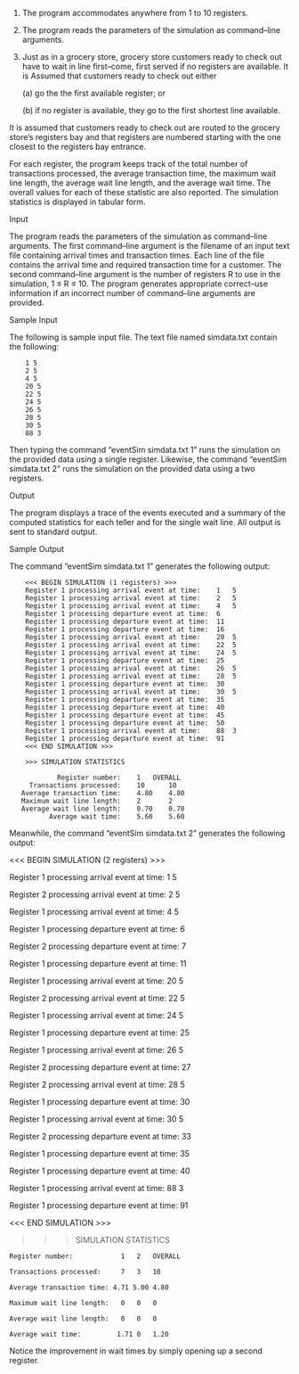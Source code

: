 1. The program accommodates anywhere from 1 to 10 registers.

2. The program reads the parameters of the simulation as command–line arguments.

3. Just as in a grocery store, grocery store customers ready to check out have to wait in line first–come, first served if no
registers are available. It is Assumed that customers ready to check out either

   (a) go the the first available register; or

   (b) if no register is available, they go to the first shortest line available.

It is assumed that customers ready to check out are routed to the grocery store’s registers bay and that registers are numbered
starting with the one closest to the registers bay entrance.

For each register, the program keeps track of the total number of transactions processed, the average transaction time,
the maximum wait line length, the average wait line length, and the average wait time. The overall values for each of these
statistic are also reported. The simulation statistics is displayed in tabular form.



Input


The program reads the parameters of the simulation as command–line arguments. The first command–line argument is
the filename of an input text file containing arrival times and transaction times. Each line of the file contains the arrival time
and required transaction time for a customer.
The second command–line argument is the number of registers R to use in the simulation, 1 ≤ R ≤ 10.
The program generates appropriate correct–use information if an incorrect number of command–line arguments are
provided.


Sample Input


The following is sample input file. The text file named simdata.txt contain the following:

        1 5
        2 5
        4 5
        20 5
        22 5
        24 5
        26 5
        28 5
        30 5
        88 3

Then typing the command “eventSim simdata.txt 1” runs the simulation on the provided data using a single register.
Likewise, the command “eventSim simdata.txt 2” runs the simulation on the provided data using a two registers.


Output


The program displays a trace of the events executed and a summary of the computed statistics for each teller and for
the single wait line. All output is sent to standard output.


Sample Output


The command “eventSim simdata.txt 1” generates the following output: 

        <<< BEGIN SIMULATION (1 registers) >>>
        Register 1 processing arrival event at time:    1   5
        Register 1 processing arrival event at time:    2   5
        Register 1 processing arrival event at time:    4   5
        Register 1 processing departure event at time:  6
        Register 1 processing departure event at time:  11
        Register 1 processing departure event at time:  16
        Register 1 processing arrival event at time:    20  5
        Register 1 processing arrival event at time:    22  5
        Register 1 processing arrival event at time:    24  5
        Register 1 processing departure event at time:  25
        Register 1 processing arrival event at time:    26  5
        Register 1 processing arrival event at time:    28  5
        Register 1 processing departure event at time:  30
        Register 1 processing arrival event at time:    30  5
        Register 1 processing departure event at time:  35
        Register 1 processing departure event at time:  40
        Register 1 processing departure event at time:  45
        Register 1 processing departure event at time:  50
        Register 1 processing arrival event at time:    88  3
        Register 1 processing departure event at time:  91
        <<< END SIMULATION >>>
        
        >>> SIMULATION STATISTICS
        
                Register number:    1   OVERALL
         Transactions processed:    10      10
       Average transaction time:    4.80    4.80
       Maximum wait line length:    2       2
       Average wait line length:    0.70    0.70
              Average wait time:    5.60    5.60
    
    
Meanwhile, the command “eventSim simdata.txt 2” generates the following output:

<<< BEGIN SIMULATION (2 registers) >>>

Register 1 processing arrival event at time: 1 5

Register 2 processing arrival event at time: 2 5

Register 1 processing arrival event at time: 4 5

Register 1 processing departure event at time: 6

Register 2 processing departure event at time: 7

Register 1 processing departure event at time: 11

Register 1 processing arrival event at time: 20 5

Register 2 processing arrival event at time: 22 5

Register 1 processing arrival event at time: 24 5

Register 1 processing departure event at time: 25

Register 1 processing arrival event at time: 26 5

Register 2 processing departure event at time: 27

Register 2 processing arrival event at time: 28 5

Register 1 processing departure event at time: 30

Register 1 processing arrival event at time: 30 5

Register 2 processing departure event at time: 33

Register 1 processing departure event at time: 35

Register 1 processing departure event at time: 40

Register 1 processing arrival event at time: 88 3

Register 1 processing departure event at time: 91

<<< END SIMULATION >>>

>>> SIMULATION STATISTICS

    Register number:            1   2   OVERALL
    
    Transactions processed:     7   3   10
    
    Average transaction time: 4.71 5.00 4.80
    
    Maximum wait line length:   0   0   0
    
    Average wait line length:   0   0   0
    
    Average wait time:         1.71 0   1.20
    
Notice the improvement in wait times by simply opening up a second register.
